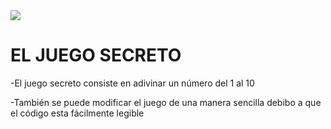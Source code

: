 <img src="https://img.shields.io/badge/STATUS-FINALIZADO-green" display="inline" >
<h1>  EL JUEGO SECRETO </h1>
-El juego secreto consiste en adivinar un número del 1 al 10

-También se puede modificar el juego de una manera sencilla debibo a que el código esta fácilmente legible
